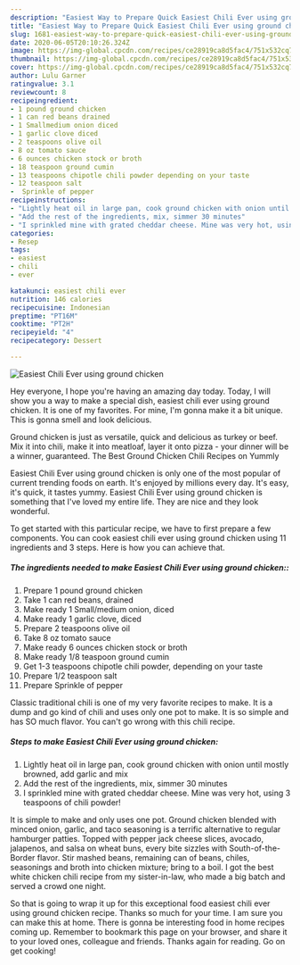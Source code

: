 ```yaml
---
description: "Easiest Way to Prepare Quick Easiest Chili Ever using ground chicken"
title: "Easiest Way to Prepare Quick Easiest Chili Ever using ground chicken"
slug: 1681-easiest-way-to-prepare-quick-easiest-chili-ever-using-ground-chicken
date: 2020-06-05T20:10:26.324Z
image: https://img-global.cpcdn.com/recipes/ce28919ca8d5fac4/751x532cq70/easiest-chili-ever-using-ground-chicken-recipe-main-photo.jpg
thumbnail: https://img-global.cpcdn.com/recipes/ce28919ca8d5fac4/751x532cq70/easiest-chili-ever-using-ground-chicken-recipe-main-photo.jpg
cover: https://img-global.cpcdn.com/recipes/ce28919ca8d5fac4/751x532cq70/easiest-chili-ever-using-ground-chicken-recipe-main-photo.jpg
author: Lulu Garner
ratingvalue: 3.1
reviewcount: 8
recipeingredient:
- 1 pound ground chicken
- 1 can red beans drained
- 1 Smallmedium onion diced
- 1 garlic clove diced
- 2 teaspoons olive oil
- 8 oz tomato sauce
- 6 ounces chicken stock or broth
- 18 teaspoon ground cumin
- 13 teaspoons chipotle chili powder depending on your taste
- 12 teaspoon salt
-  Sprinkle of pepper
recipeinstructions:
- "Lightly heat oil in large pan, cook ground chicken with onion until mostly browned, add garlic and mix"
- "Add the rest of the ingredients, mix, simmer 30 minutes"
- "I sprinkled mine with grated cheddar cheese. Mine was very hot, using 3 teaspoons of chili powder!"
categories:
- Resep
tags:
- easiest
- chili
- ever

katakunci: easiest chili ever
nutrition: 146 calories
recipecuisine: Indonesian
preptime: "PT16M"
cooktime: "PT2H"
recipeyield: "4"
recipecategory: Dessert

---
```



![Easiest Chili Ever using ground chicken](https://img-global.cpcdn.com/recipes/ce28919ca8d5fac4/751x532cq70/easiest-chili-ever-using-ground-chicken-recipe-main-photo.jpg)

Hey everyone, I hope you're having an amazing day today. Today, I will show you a way to make a special dish, easiest chili ever using ground chicken. It is one of my favorites. For mine, I'm gonna make it a bit unique. This is gonna smell and look delicious.

Ground chicken is just as versatile, quick and delicious as turkey or beef. Mix it into chili, make it into meatloaf, layer it onto pizza - your dinner will be a winner, guaranteed. The Best Ground Chicken Chili Recipes on Yummly

Easiest Chili Ever using ground chicken is only one of the most popular of current trending foods on earth. It's enjoyed by millions every day. It's easy, it's quick, it tastes yummy. Easiest Chili Ever using ground chicken is something that I've loved my entire life. They are nice and they look wonderful.


To get started with this particular recipe, we have to first prepare a few components. You can cook easiest chili ever using ground chicken using 11 ingredients and 3 steps. Here is how you can achieve that.

##### The ingredients needed to make Easiest Chili Ever using ground chicken::

1. Prepare 1 pound ground chicken
1. Take 1 can red beans, drained
1. Make ready 1 Small/medium onion, diced
1. Make ready 1 garlic clove, diced
1. Prepare 2 teaspoons olive oil
1. Take 8 oz tomato sauce
1. Make ready 6 ounces chicken stock or broth
1. Make ready 1/8 teaspoon ground cumin
1. Get 1-3 teaspoons chipotle chili powder, depending on your taste
1. Prepare 1/2 teaspoon salt
1. Prepare  Sprinkle of pepper


Classic traditional chili is one of my very favorite recipes to make. It is a dump and go kind of chili and uses only one pot to make. It is so simple and has SO much flavor. You can&#39;t go wrong with this chili recipe. 

##### Steps to make Easiest Chili Ever using ground chicken:

1. Lightly heat oil in large pan, cook ground chicken with onion until mostly browned, add garlic and mix
1. Add the rest of the ingredients, mix, simmer 30 minutes
1. I sprinkled mine with grated cheddar cheese. Mine was very hot, using 3 teaspoons of chili powder!


It is simple to make and only uses one pot. Ground chicken blended with minced onion, garlic, and taco seasoning is a terrific alternative to regular hamburger patties. Topped with pepper jack cheese slices, avocado, jalapenos, and salsa on wheat buns, every bite sizzles with South-of-the-Border flavor. Stir mashed beans, remaining can of beans, chiles, seasonings and broth into chicken mixture; bring to a boil. I got the best white chicken chili recipe from my sister-in-law, who made a big batch and served a crowd one night. 

So that is going to wrap it up for this exceptional food easiest chili ever using ground chicken recipe. Thanks so much for your time. I am sure you can make this at home. There is gonna be interesting food in home recipes coming up. Remember to bookmark this page on your browser, and share it to your loved ones, colleague and friends. Thanks again for reading. Go on get cooking!
